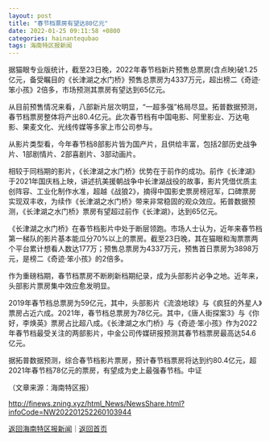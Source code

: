 ```yaml
---
layout: post
title: "春节档票房有望达80亿元"
date: 2022-01-25 09:11:58 +0800
categories: hainantequbao
tags: 海南特区报新闻
---
```

<p>据猫眼专业版统计，截至23日晚，2022年春节档新片预售总票房(含点映)破1.25亿元，备受瞩目的《长津湖之水门桥》预售总票房为4337万元，超出榜二《奇迹·笨小孩》2倍多，市场预测其票房有望达到65亿元。</p>
 <p>从目前预售情况来看，八部新片层次明显，“一超多强”格局尽显。拓普数据预测，春节档票房整体将产出80.4亿元。此次春节档有中国电影、阿里影业、万达电影、果麦文化、光线传媒等多家上市公司参与。</p>
 <p>从影片类型看，今年春节档8部影片皆为国产片，且供给丰富，包括2部历史战争片、1部剧情片、2部喜剧片、3部动画片。</p>
 <p>相较于同档期的影片，《长津湖之水门桥》优势在于前作的成功。前作《长津湖》于2021年国庆档上映，讲述抗美援朝战争中长津湖战役的故事，影片凭借优质主创阵容、工业化制作水准，超越《战狼2》，摘得中国影史票房榜冠军，口碑票房实现双丰收，为续作《长津湖之水门桥》带来非常稳固的观众效应。拓普数据预测，《长津湖之水门桥》票房有望超过前作《长津湖》，达到65亿元。</p>
 <p>《长津湖之水门桥》在春节档影片中处于断层领跑。市场人士认为，近年来春节档第一梯队的影片基本能瓜分70%以上的票房。截至23日晚，其在猫眼和淘票票两个平台累计想看人数达177万；预售总票房为4337万元，预售首日票房为3898万元，是榜二《奇迹·笨小孩》的2倍多。</p>
 <p>作为重磅档期，春节档票房不断刷新档期纪录，成为头部影片必争之地。近年来，头部影片票房集中效应愈发明显。</p>
 <p>2019年春节档总票房为59亿元，其中，头部影片《流浪地球》与《疯狂的外星人》票房占近六成。2021年，春节档总票房为78亿元。其中，《唐人街探案3》与《你好，李焕英》票房占比超八成。《长津湖之水门桥》与《奇迹·笨小孩》作为2022年春节档最受关注的两部影片，中金公司传媒研报预测其春节档票房最高达54.6亿元。</p>
 <p>据拓普数据预测，综合春节档影片票房，预计春节档票房将达到约80.4亿元，超2021年春节档78亿元的票房，有望成为史上最强春节档。中证</p><p class="em_media">（文章来源：海南特区报）</p>

<http://finews.zning.xyz/html_News/NewsShare.html?infoCode=NW202201252260103944>

[返回海南特区报新闻](//finews.withounder.com/category/hainantequbao.html)｜[返回首页](//finews.withounder.com/)